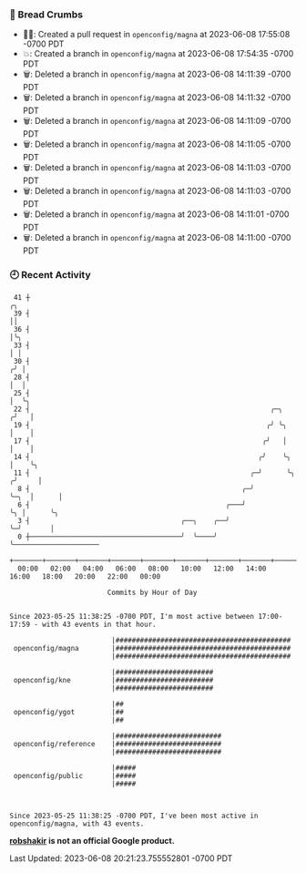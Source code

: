 ### 🍞 Bread Crumbs

 * ✍🏼: Created a pull request in `openconfig/magna` at 2023-06-08 17:55:08 -0700 PDT
 * 💥: Created a branch in `openconfig/magna` at 2023-06-08 17:54:35 -0700 PDT
 * 🗑: Deleted a branch in `openconfig/magna` at 2023-06-08 14:11:39 -0700 PDT
 * 🗑: Deleted a branch in `openconfig/magna` at 2023-06-08 14:11:32 -0700 PDT
 * 🗑: Deleted a branch in `openconfig/magna` at 2023-06-08 14:11:09 -0700 PDT
 * 🗑: Deleted a branch in `openconfig/magna` at 2023-06-08 14:11:05 -0700 PDT
 * 🗑: Deleted a branch in `openconfig/magna` at 2023-06-08 14:11:03 -0700 PDT
 * 🗑: Deleted a branch in `openconfig/magna` at 2023-06-08 14:11:03 -0700 PDT
 * 🗑: Deleted a branch in `openconfig/magna` at 2023-06-08 14:11:01 -0700 PDT
 * 🗑: Deleted a branch in `openconfig/magna` at 2023-06-08 14:11:00 -0700 PDT

### 🕘 Recent Activity
```
 41 ┼                                                                        ╭╮
 39 ┤                                                                        ││
 36 ┤                                                                        │╰╮
 33 ┤                                                                        │ │
 30 ┤                                                                       ╭╯ │
 28 ┤                                                                       │  │
 25 ┤                                                                       │  ╰╮
 22 ┤                                                           ╭─╮        ╭╯   │
 19 ┤                                                          ╭╯ ╰╮       │    │
 17 ┤                                                         ╭╯   │       │    │
 14 ┤                                                        ╭╯    ╰╮      │    ╰╮
 11 ┤                                                      ╭─╯      ╰╮    ╭╯     │
  8 ┤                                                    ╭─╯         ╰─╮  │      │
  6 ┤                                                ╭───╯             ╰╮ │      ╰╮
  3 ┤                                     ╭──╮    ╭──╯                  ╰─╯       │
  0 ┼─────────────────────────────────────╯  ╰────╯                               ╰─────────────────────
    +───────+───────+───────+───────+───────+───────+───────+───────+───────+───────+───────+───────+────
  00:00   02:00   04:00   06:00   08:00   10:00   12:00   14:00   16:00   18:00   20:00   22:00   00:00   

						Commits by Hour of Day


Since 2023-05-25 11:38:25 -0700 PDT, I'm most active between 17:00-17:59 - with 43 events in that hour.

```



```
                         |###########################################
 openconfig/magna        |###########################################
                         |###########################################

                         |########################
 openconfig/kne          |########################
                         |########################

                         |##
 openconfig/ygot         |##
                         |##

                         |##########################
 openconfig/reference    |##########################
                         |##########################

                         |#####
 openconfig/public       |#####
                         |#####



Since 2023-05-25 11:38:25 -0700 PDT, I've been most active in openconfig/magna, with 43 events.

```
**[robshakir](mailto:robjs@google.com) is not an official Google product.**  


Last Updated: 2023-06-08 20:21:23.755552801 -0700 PDT

